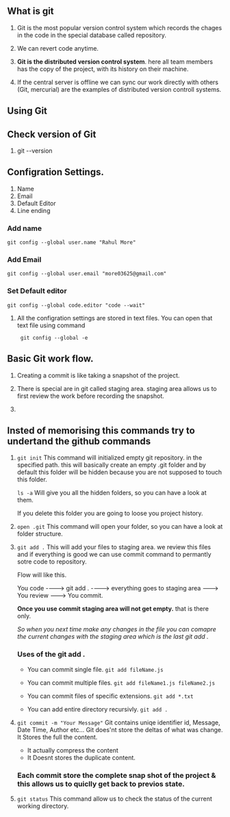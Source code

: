 ## What is git

1. Git is the most popular version control system which records the chages in the code in the special database called repository.

2. We can revert code anytime.

3. **Git is the distributed version control system**. here all team members has the copy of the project, with its history on their machine.

4. If the central server is offline we can sync our work directly with others (Git, mercurial) are the examples of distributed version controll systems.

## Using Git

## Check version of Git

1. git --version

## Configration Settings.

1. Name
2. Email
3. Default Editor
4. Line ending

### Add name

    git config --global user.name "Rahul More"

### Add Email

    git config --global user.email "more03625@gmail.com"

### Set Default editor

    git config --global code.editor "code --wait"

1. All the configration settings are stored in text files. You can open that text file using command

   ```
    git config --global -e
   ```

## Basic Git work flow.

1. Creating a commit is like taking a snapshot of the project.

2. There is special are in git called staging area. staging area allows us to first review the work before recording the snapshot.

3.

## Insted of memorising this commands try to undertand the github commands

1. `git init`
   This command will initialized empty git repository. in the specified path. this will basically create an empty .git folder and by default this folder will be hidden because you are not supposed to touch this folder.

   `ls -a` Will give you all the hidden folders, so you can have a look at them.

   If you delete this folder you are going to loose you project history.

2. `open .git`
   This command will open your folder, so you can have a look at folder structure.

3. `git add .`
   This will add your files to staging area. we review this files and if everything is good we can use commit command to permantly sotre code to repository.

   Flow will like this.

   You code ----> git add . ----> everything goes to staging area ---> You review ---> You commit.

   **Once you use commit staging area will not get empty.** that is there only.

   _So when you next time make any changes in the file you can comapre the current changes with the staging area which is the last git add ._

   ### Uses of the git add .

   - You can commit single file.
     `git add fileName.js`

   - You can commit multiple files.
     `git add fileName1.js fileName2.js `

   - You can commit files of specific extensions.
     `git add *.txt`

   - You can add entire directory recursivly.
     `git add .`

4. `git commit -m "Your Message"`
   Git contains uniqe identifier id, Message, Date Time, Author etc...
   Git does'nt store the deltas of what was change.
   It Stores the full the content.

   - It actually compress the content
   - It Doesnt stores the duplicate content.

   ### Each commit store the complete snap shot of the project & this allows us to quiclly get back to previos state.

5. `git status`
   This command allow us to check the status of the current working directory.
